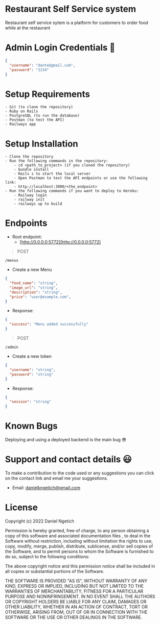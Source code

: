 # Restaurant Self Service system

Restaurant self service sytem is a platform for customers to order food while at the restaurant 

# Admin Login Credentials 🔑

```json
{
  "username": "dante@gmail.com",
  "password": "1234"
}
```

# Setup Requirements

    - Git (to clone the repository)
    - Ruby on Rails
    - PostgreSQL (to run the database)
    - Postman (to test the API)
    - Railways app

# Setup Installation

    - Clone the repository
    - Run the following commands in the repository:
        - cd <path_to_project> (if you cloned the repository)
        - bundle install 
        - Rails s to start the local server
        - Open Postman to test the API endpoints or use the following link:
        - http://localhost:3000/<the_endpoint>
    - Run the following commands if you want to deploy to Heroku:
        - Railway login
        - railway init
        - railways up to build

# Endpoints

- Root endpoint:
  - [http://0.0.0.0:5772](http://0.0.0.0:5772)

> POST

`/menus`

- Create a new Menu

```json
{
  "food_name": "string",
  "image_url": "string",
  "description": "string",
  "price": "user@example.com",
}
```

- Response:

```json
{
  "success": "Menu added successfully"
}
```

> POST

`/admin`

- Create a new token

```json
{
  "username": "string",
  "password": "string"
}
```

- Response:

```json
{
  "session": "string"
}
```


# Known Bugs

Deploying and using a deployed backend is the main bug 😎

# Support and contact details 😃

To make a contribution to the code used or any suggestions you can click on the contact link and email me your suggestions.

- Email: danielkngetich@gmail.com

# License

Copyright (c) 2022 Daniel Ngetich

Permission is hereby granted, free of charge, to any person obtaining a copy of this software and associated documentation files , to deal in the Software without restriction, including without limitation the rights to use, copy, modify, merge, publish, distribute, sublicense, and/or sell copies of the Software, and to permit persons to whom the Software is furnished to do so, subject to the following conditions:

The above copyright notice and this permission notice shall be included in all copies or substantial portions of the Software.

THE SOFTWARE IS PROVIDED "AS IS", WITHOUT WARRANTY OF ANY KIND, EXPRESS OR IMPLIED, INCLUDING BUT NOT LIMITED TO THE WARRANTIES OF MERCHANTABILITY, FITNESS FOR A PARTICULAR PURPOSE AND NONINFRINGEMENT. IN NO EVENT SHALL THE AUTHORS OR COPYRIGHT HOLDERS BE LIABLE FOR ANY CLAIM, DAMAGES OR OTHER LIABILITY, WHETHER IN AN ACTION OF CONTRACT, TORT OR OTHERWISE, ARISING FROM, OUT OF OR IN CONNECTION WITH THE SOFTWARE OR THE USE OR OTHER DEALINGS IN THE SOFTWARE.